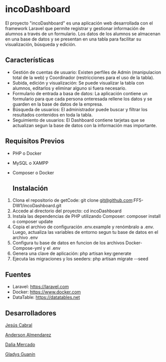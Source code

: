 # incoDashboard
El proyecto "incoDashboard" es una aplicación web desarrollada con el framework Laravel que permite registrar y gestionar información de alumnos a través de un formulario. Los datos de los alumnos se almacenan en una base de datos y se presentan en una tabla para facilitar su visualización, búsqueda y edición.

## Características
* Gestión de cuentas de usuario: Existen perfiles de Admin (manipulacion total de la web) y Coordinador (restricciones para el uso de la tabla).
* Subida, edición y visualización: Se puede visualizar la tabla con alumnos, editarlos y eliminar alguno si fuera necesario.
* Formulario de entrada a basa de datos: La aplicación contiene un formulario para que cada persona onteresada rellene los datos y se guarden en la base de datos de la empresa.
* Búsqueda de usuarios: El administrador puede buscar y filtrar los resultados contenidos en toda la tabla.
* Seguimiento de usuarios: El Dashboard contiene tarjetas que se actualizan segun la base de datos con la información mas importante.

## Requisitos Previos
* PHP o Docker
* MySQL o XAMPP
* Composer o Docker

  ## Instalación
1. Clona el repositorio de getCode:
git clone git@github.com:FF5-DW1/incoDashboard.git
2. Accede al directorio del proyecto:
cd incoDashboard
3. Instala las dependencias de PHP utilizando Composer:
composer install o composer update
4. Copia el archivo de configuración .env.example y renómbralo a .env. Luego, actualiza las variables de entorno segun tu base de datos en el archivo .env
5. Configura tu base de datos en funcion de los archivos Docker-Compose-yml y el .env
6. Genera una clave de aplicación:
php artisan key:generate
7. Ejecuta las migraciones y los seeders:
php artisan migrate --seed


## Fuentes
* Laravel: https://laravel.com
* Docker: https://www.docker.com
* DataTable: https://datatables.net


## Desarrolladores
[Jesús Cabral](https://github.com/JesCab29)  

[Anderson Almendarez](https://github.com/A3C2112)  

[Dalia Mercado](https://github.com/seisporseis)
  
[Gladys Guanín](https://github.com/GladysGC)
